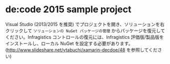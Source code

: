 # de:code 2015 sample project

Visual Studio (2013/2015 を推奨) でプロジェクトを開き、ソリューションを右クリックして `ソリューションの NuGet パッケージの管理` からパッケージを復元してください。Infragistics コントロールの復元には、Infragistics 評価版/製品版をインストールし、ローカル NuGet を設定する必要があります。(http://www.slideshare.net/ytabuchi/xamarin-decdoe/48 を参照してください)

